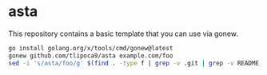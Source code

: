 # asta

This repository contains a basic template that you can use via gonew.

```bash
go install golang.org/x/tools/cmd/gonew@latest
gonew github.com/tlipoca9/asta example.com/foo
sed -i 's/asta/foo/g' $(find . -type f | grep -v .git | grep -v README.md)
```
